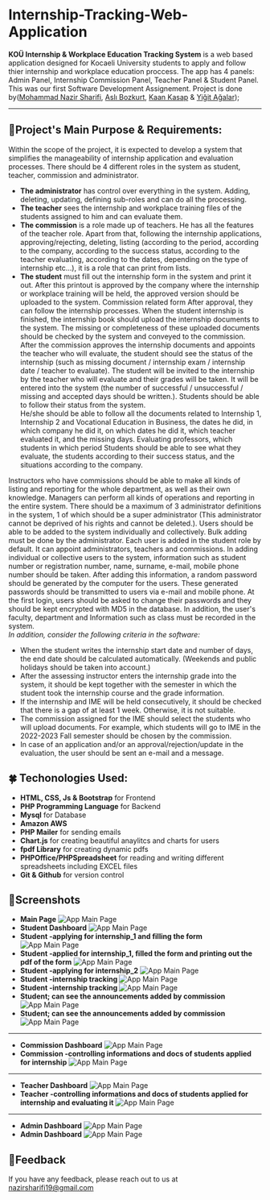 # Internship-Tracking-Web-Application

<b>KOÜ Internship & Workplace Education Tracking System</b> is a web based application designed for Kocaeli University students to apply and follow thier internship 
and workplace education proccess. The app has 4 panels: Admin Panel, Internship Commission Panel, Teacher Panel & Student Panel. This was our first Software Development Assignement. Project is done by(<a href="https://github.com/nazir20">Mohammad Nazir Sharifi</a>,
<a href="https://github.com/AsliBozkurt">Aslı Bozkurt</a>, <a href="https://github.com/kaankasap9">Kaan Kasap</a> & <a href="https://github.com/YigitAgalar">Yiğit Ağalar</a>); 
<hr>

## 🍄Project's Main Purpose & Requirements:

Within the scope of the project, it is expected to develop a system that simplifies the manageability of internship application and evaluation processes.
There should be 4 different roles in the system as student, teacher, commission and administrator. 

- <b>The administrator</b> has control over everything in the system. Adding, deleting, updating, defining sub-roles and can do all the processing. 
- <b>The teacher</b> sees the internship and workplace training files of the students assigned to him and can evaluate them. 
- <b>The commission</b> is a role made up of teachers. He has all the features of the teacher role. Apart from that, following the internship applications, approving/rejecting, deleting, listing (according to the period, according to the company, according to the success status, according to the teacher evaluating, according to the dates, depending on the type of internship etc…), it is a role that can print from lists.
- <b>The student</b> must fill out the internship form in the system and print it out. After this printout is approved by the company where the internship or workplace training will be held, the approved version should be uploaded to the system. Commission related form
After approval, they can follow the internship processes. When the student internship is finished, the internship book should upload the internship documents to the system. The missing or completeness of these uploaded documents should be checked by the system and conveyed to the commission.<br>
  After the commission approves the internship documents and appoints the teacher who will evaluate, the student should see the status of the internship (such as missing document / internship exam / internship date / teacher to evaluate). The student will be invited to the internship by the teacher who will evaluate and their grades will be taken. It will be entered into the system (the number of successful / unsuccessful / missing and accepted days should be written.). Students should be able to follow their status from the system. <br>
  He/she should be able to follow all the documents related to Internship 1, Internship 2 and Vocational Education in Business, the dates he did, in which company he did it, on which dates he did it, which teacher evaluated it, and the missing days. Evaluating professors, which students in which period
Students should be able to see what they evaluate, the students according to their success status, and the situations according to the company.

Instructors who have commissions should be able to make all kinds of listing and reporting for the whole department, as well as their own knowledge. Managers can perform all kinds of operations and reporting in the entire system. There should be a maximum of 3 administrator definitions in the system, 1 of which should be a super administrator (This administrator cannot be deprived of his rights and cannot be deleted.). Users should be able to be added to the system individually and collectively. Bulk adding must be done by the administrator. Each user is added in the student role by default. It can appoint administrators, teachers and commissions. In adding individual or collective users to the system, information such as student number or registration number, name, surname, e-mail, mobile phone number
should be taken. After adding this information, a random password should be generated by the computer for the users. These generated passwords should be transmitted to users via e-mail and mobile phone. At the first login, users should be asked to change their passwords and they should be kept encrypted with MD5 in the database. In addition, the user's faculty, department and
Information such as class must be recorded in the system. <br>
<i>In addition, consider the following criteria in the software:</i>
- When the student writes the internship start date and number of days, the end date should be calculated automatically. (Weekends and public holidays should be taken into account.)
- After the assessing instructor enters the internship grade into the system, it should be kept together with the semester in which the student took the internship course and the grade information.
- If the internship and IME will be held consecutively, it should be checked that there is a gap of at least 1 week. Otherwise, it is not suitable.
- The commission assigned for the IME should select the students who will upload documents. For example, which students will go to IME in the 2022-2023 Fall semester should be chosen by the commission.
- In case of an application and/or an approval/rejection/update in the evaluation, the user should be sent an e-mail and a message.


## 🍀 Techonologies Used:

- <b>HTML, CSS, Js & Bootstrap</b> for Frontend
- <b>PHP Programming Language</b> for Backend 
- <b>Mysql</b> for Database
- <b>Amazon AWS</b>
- <b>PHP Mailer</b> for sending emails
- <b>Chart.js</b> for creating beautiful anaylitcs and charts for users
- <b>fpdf Library</b> for creating dynamic pdfs
- <b>PHPOffice/PHPSpreadsheet</b> for reading and writing different spreadsheets including EXCEL files
- <b>Git & Github</b> for version control


## 🦉Screenshots

- <b>Main Page</b>
![App Main Page](https://github.com/nazir20/Internship-Tracking-Web-Application/blob/main/screenshotss/mainpage.png)
- <b>Student Dashboard</b>
![App Main Page](https://github.com/nazir20/Internship-Tracking-Web-Application/blob/main/screenshotss/student_dashboard.png)
- <b>Student -applying for internship_1 and filling the form</b>
![App Main Page](https://github.com/nazir20/Internship-Tracking-Web-Application/blob/main/screenshotss/apply_internship1.png)
- <b>Student -applied for internship_1, filled the form and printing out the pdf of the form</b>
![App Main Page](https://github.com/nazir20/Internship-Tracking-Web-Application/blob/main/screenshotss/creating_pdf_internship_1.png)
- <b>Student -applying for internship_2</b>
![App Main Page](https://github.com/nazir20/Internship-Tracking-Web-Application/blob/main/screenshotss/apply_intern.png)
- <b>Student -internship tracking </b>
![App Main Page](https://github.com/nazir20/Internship-Tracking-Web-Application/blob/main/screenshotss/staj_takibi.png)
- <b>Student -internship tracking </b>
![App Main Page](https://github.com/nazir20/Internship-Tracking-Web-Application/blob/main/screenshotss/staj_takibi2.png)
- <b>Student; can see the announcements added by commission </b>
![App Main Page](https://github.com/nazir20/Internship-Tracking-Web-Application/blob/main/screenshotss/student_announcements.png)
- <b>Student; can see the announcements added by commission </b>
![App Main Page](https://github.com/nazir20/Internship-Tracking-Web-Application/blob/main/screenshotss/student_announcements2.png)
<hr>


- <b>Commission Dashboard</b>
![App Main Page](https://github.com/nazir20/Internship-Tracking-Web-Application/blob/main/screenshotss/commission_dashboard.png)
- <b>Commission -controlling informations and docs of students applied for internship</b>
![App Main Page](https://github.com/nazir20/Internship-Tracking-Web-Application/blob/main/screenshotss/internship1_student_info.png)
<hr>


- <b>Teacher Dashboard</b>
![App Main Page](https://github.com/nazir20/Internship-Tracking-Web-Application/blob/main/screenshotss/teacher_dashboard.png)
- <b>Teacher -controlling informations and docs of students applied for internship and evaluating it</b>
![App Main Page](https://github.com/nazir20/Internship-Tracking-Web-Application/blob/main/screenshotss/internship_evaluation.png)
<hr>

- <b>Admin Dashboard</b>
![App Main Page](https://github.com/nazir20/Internship-Tracking-Web-Application/blob/main/screenshotss/admin_dashboard.png)
- <b>Admin Dashboard</b>
![App Main Page](https://github.com/nazir20/Internship-Tracking-Web-Application/blob/main/screenshotss/admin_dashboard2.png)

## 🐼Feedback

If you have any feedback, please reach out to us at nazirsharifi19@gmail.com
